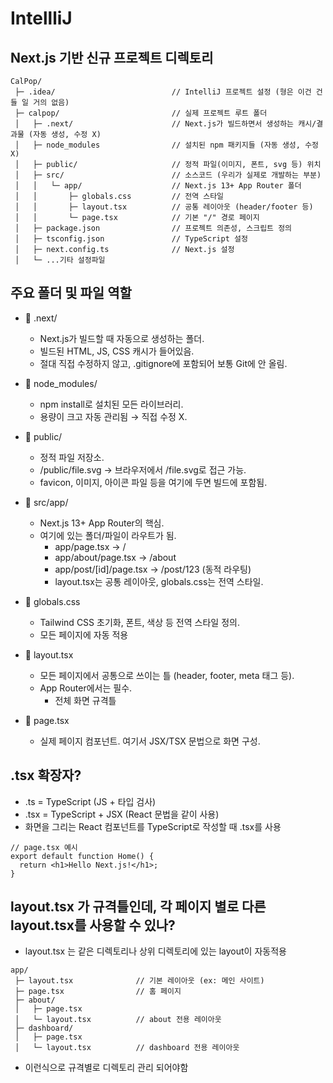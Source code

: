 
# IntellliJ
## Next.js 기반 신규 프로젝트 디렉토리
```
CalPop/
 ├─ .idea/                          // IntelliJ 프로젝트 설정 (형은 이건 건들 일 거의 없음)
 ├─ calpop/                         // 실제 프로젝트 루트 폴더
 │   ├─ .next/                      // Next.js가 빌드하면서 생성하는 캐시/결과물 (자동 생성, 수정 X)
 │   ├─ node_modules                // 설치된 npm 패키지들 (자동 생성, 수정 X)
 │   ├─ public/                     // 정적 파일(이미지, 폰트, svg 등) 위치
 │   ├─ src/                        // 소스코드 (우리가 실제로 개발하는 부분)
 │   │   └─ app/                    // Next.js 13+ App Router 폴더
 │   │       ├─ globals.css         // 전역 스타일
 │   │       ├─ layout.tsx          // 공통 레이아웃 (header/footer 등)
 │   │       └─ page.tsx            // 기본 "/" 경로 페이지
 │   ├─ package.json                // 프로젝트 의존성, 스크립트 정의
 │   ├─ tsconfig.json               // TypeScript 설정
 │   ├─ next.config.ts              // Next.js 설정
 │   └─ ...기타 설정파일
 ```

## 주요 폴더 및 파일 역할
- 📁 .next/
    - Next.js가 빌드할 때 자동으로 생성하는 폴더.
    - 빌드된 HTML, JS, CSS 캐시가 들어있음.
    - 절대 직접 수정하지 않고, .gitignore에 포함되어 보통 Git에 안 올림.

- 📁 node_modules/
    - npm install로 설치된 모든 라이브러리.
    - 용량이 크고 자동 관리됨 → 직접 수정 X.

- 📁 public/
    - 정적 파일 저장소.
    - /public/file.svg → 브라우저에서 /file.svg로 접근 가능.
    - favicon, 이미지, 아이콘 파일 등을 여기에 두면 빌드에 포함됨.

- 📁 src/app/
    - Next.js 13+ App Router의 핵심.
    - 여기에 있는 폴더/파일이 라우트가 됨.
        - app/page.tsx → /
        - app/about/page.tsx → /about
        - app/post/[id]/page.tsx → /post/123 (동적 라우팅)
        - layout.tsx는 공통 레이아웃, globals.css는 전역 스타일.

- 📄 globals.css
    - Tailwind CSS 초기화, 폰트, 색상 등 전역 스타일 정의.
    - 모든 페이지에 자동 적용

- 📄 layout.tsx
    - 모든 페이지에서 공통으로 쓰이는 틀 (header, footer, meta 태그 등).
    - App Router에서는 필수.
        - 전체 화면 규격틀

- 📄 page.tsx
    - 실제 페이지 컴포넌트. 여기서 JSX/TSX 문법으로 화면 구성.

## .tsx 확장자? 
- .ts = TypeScript (JS + 타입 검사)
- .tsx = TypeScript + JSX (React 문법을 같이 사용)
- 화면을 그리는 React 컴포넌트를 TypeScript로 작성할 때 .tsx를 사용

```tsx
// page.tsx 예시
export default function Home() {
  return <h1>Hello Next.js!</h1>;
}
```

## layout.tsx 가 규격틀인데, 각 페이지 별로 다른 layout.tsx를 사용할 수 있나?
- layout.tsx 는 같은 디렉토리나 상위 디렉토리에 있는 layout이 자동적용
```tsx
app/
 ├─ layout.tsx              // 기본 레이아웃 (ex: 메인 사이트)
 ├─ page.tsx                // 홈 페이지
 ├─ about/
 │   ├─ page.tsx
 │   └─ layout.tsx          // about 전용 레이아웃
 ├─ dashboard/
 │   ├─ page.tsx
 │   └─ layout.tsx          // dashboard 전용 레이아웃
```
- 이런식으로 규격별로 디렉토리 관리 되어야함


